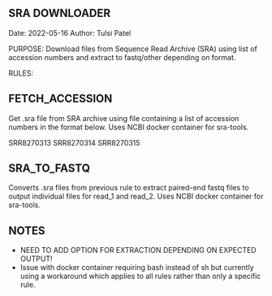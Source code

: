## SRA DOWNLOADER
Date: 2022-05-16
Author: Tulsi Patel

PURPOSE: Download files from Sequence Read Archive (SRA) using list of accession numbers and extract to fastq/other depending on format.

RULES:
## FETCH_ACCESSION
Get .sra file from SRA archive using file containing a list of accession numbers in the format below. Uses NCBI docker container for sra-tools.

SRR8270313
SRR8270314
SRR8270315

## SRA_TO_FASTQ
Converts .sra files from previous rule to extract paired-end fastq files to output individual files for read_1 and read_2. Uses NCBI docker container for sra-tools.

## NOTES
- NEED TO ADD OPTION FOR EXTRACTION DEPENDING ON EXPECTED OUTPUT!
- Issue with docker container requiring bash instead of sh but currently using a workaround which applies to all rules rather than only a specific rule. 
